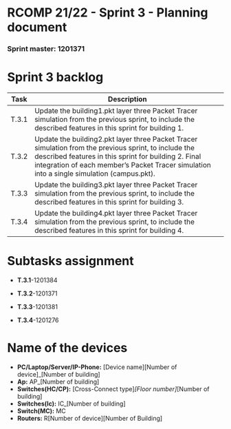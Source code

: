 RCOMP 21/22 - Sprint 3 - Planning document
===========================================
### Sprint master: 1201371
# Sprint 3 backlog


| Task  | Description  |
|---|---|
|  T.3.1 | Update the building1.pkt layer three Packet Tracer simulation from the previous sprint, to include the described features in this sprint for building 1.  |
| T.3.2  | Update the building2.pkt layer three Packet Tracer simulation from the previous sprint, to include the described features in this sprint for building 2. Final integration of each member’s Packet Tracer simulation into a single simulation (campus.pkt).  |
|  T.3.3 |  Update the building3.pkt layer three Packet Tracer simulation from the previous sprint, to include the described features in this sprint for building 3. |
| T.3.4  |  Update the building4.pkt layer three Packet Tracer simulation from the previous sprint, to include the described features in this sprint for building 4. |

# Subtasks assignment

* **T.3.1**-1201384

* **T.3.2**-1201371

* **T.3.3**-1201381

* **T.3.4**-1201276



# Name of the devices

* **PC/Laptop/Server/IP-Phone:** [Device name][Number of device]_[Number of building]
* **Ap:** AP_[Number of building]
* **Switches(HC/CP):** [Cross-Connect type]_[Floor number]_[Number of building]
* **Switches(Ic):** IC_[Number of building]
* **Switch(MC):** MC
* **Routers:** R[Number of device][Number of Building]
